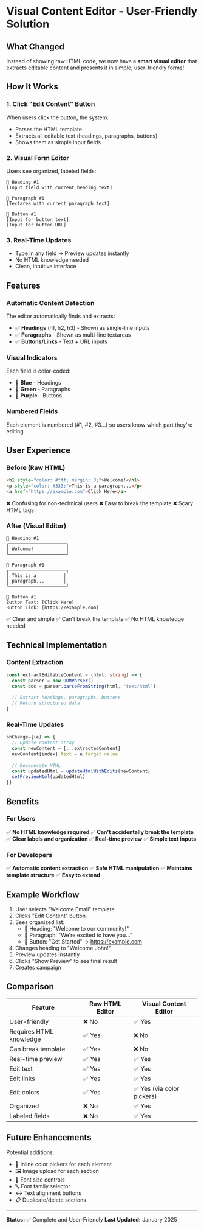 # Visual Content Editor - User-Friendly Solution

## What Changed

Instead of showing raw HTML code, we now have a **smart visual editor** that extracts editable content and presents it in simple, user-friendly forms!

## How It Works

### 1. Click "Edit Content" Button
When users click the button, the system:
- Parses the HTML template
- Extracts all editable text (headings, paragraphs, buttons)
- Shows them as simple input fields

### 2. Visual Form Editor
Users see organized, labeled fields:

```
📝 Heading #1
[Input field with current heading text]

📄 Paragraph #1
[Textarea with current paragraph text]

🔘 Button #1
[Input for button text]
[Input for button URL]
```

### 3. Real-Time Updates
- Type in any field → Preview updates instantly
- No HTML knowledge needed
- Clean, intuitive interface

## Features

### Automatic Content Detection
The editor automatically finds and extracts:
- ✅ **Headings** (h1, h2, h3) - Shown as single-line inputs
- ✅ **Paragraphs** - Shown as multi-line textareas
- ✅ **Buttons/Links** - Text + URL inputs

### Visual Indicators
Each field is color-coded:
- 📝 **Blue** - Headings
- 📄 **Green** - Paragraphs  
- 🔘 **Purple** - Buttons

### Numbered Fields
Each element is numbered (#1, #2, #3...) so users know which part they're editing

## User Experience

### Before (Raw HTML)
```html
<h1 style="color: #fff; margin: 0;">Welcome!</h1>
<p style="color: #333;">This is a paragraph...</p>
<a href="https://example.com">Click Here</a>
```
❌ Confusing for non-technical users
❌ Easy to break the template
❌ Scary HTML tags

### After (Visual Editor)
```
📝 Heading #1
┌─────────────────────┐
│ Welcome!            │
└─────────────────────┘

📄 Paragraph #1
┌─────────────────────┐
│ This is a          │
│ paragraph...       │
└─────────────────────┘

🔘 Button #1
Button Text: [Click Here]
Button Link: [https://example.com]
```
✅ Clear and simple
✅ Can't break the template
✅ No HTML knowledge needed

## Technical Implementation

### Content Extraction
```typescript
const extractEditableContent = (html: string) => {
  const parser = new DOMParser()
  const doc = parser.parseFromString(html, 'text/html')
  
  // Extract headings, paragraphs, buttons
  // Return structured data
}
```

### Real-Time Updates
```typescript
onChange={(e) => {
  // Update content array
  const newContent = [...extractedContent]
  newContent[index].text = e.target.value
  
  // Regenerate HTML
  const updatedHtml = updateHtmlWithEdits(newContent)
  setPreviewHtml(updatedHtml)
}}
```

## Benefits

### For Users
✅ **No HTML knowledge required**
✅ **Can't accidentally break the template**
✅ **Clear labels and organization**
✅ **Real-time preview**
✅ **Simple text inputs**

### For Developers
✅ **Automatic content extraction**
✅ **Safe HTML manipulation**
✅ **Maintains template structure**
✅ **Easy to extend**

## Example Workflow

1. User selects "Welcome Email" template
2. Clicks "Edit Content" button
3. Sees organized list:
   - 📝 Heading: "Welcome to our community!"
   - 📄 Paragraph: "We're excited to have you..."
   - 🔘 Button: "Get Started" → https://example.com
4. Changes heading to "Welcome John!"
5. Preview updates instantly
6. Clicks "Show Preview" to see final result
7. Creates campaign

## Comparison

| Feature | Raw HTML Editor | Visual Content Editor |
|---------|----------------|----------------------|
| User-friendly | ❌ No | ✅ Yes |
| Requires HTML knowledge | ✅ Yes | ❌ No |
| Can break template | ✅ Yes | ❌ No |
| Real-time preview | ✅ Yes | ✅ Yes |
| Edit text | ✅ Yes | ✅ Yes |
| Edit links | ✅ Yes | ✅ Yes |
| Edit colors | ✅ Yes | ✅ Yes (via color pickers) |
| Organized | ❌ No | ✅ Yes |
| Labeled fields | ❌ No | ✅ Yes |

## Future Enhancements

Potential additions:
- 🎨 Inline color pickers for each element
- 🖼️ Image upload for each section
- 📱 Font size controls
- 🔤 Font family selector
- ↔️ Text alignment buttons
- 📋 Duplicate/delete sections

---

**Status:** ✅ Complete and User-Friendly
**Last Updated:** January 2025
